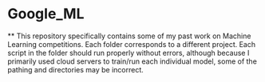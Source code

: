 # Google_ML

** This repository specifically contains some of my past work on Machine Learning competitions. Each folder corresponds to a different project. Each script in the folder should run properly without errors, although because I primarily used cloud servers to train/run each individual model, some of the pathing and directories may be incorrect.
